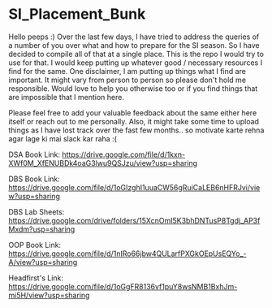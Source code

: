 # SI_Placement_Bunk
Hello peeps :)
Over the last few days, I have tried to address the queries of a number of you over what and how to prepare for the SI season. So I have decided to compile all of that at a single place. This is the repo I would try to use for that. I would keep putting up whatever good / necessary resources I find for the same.
One disclaimer, I am putting up things what I find are important. It might vary from person to person so please don't hold me responsible. Would love to help you otherwise too or if you find things that are impossible that I mention here.

Please feel free to add your valuable feedback about the same either here itself or reach out to me personally.
Also, it might take some time to upload things as I have lost track over the fast few months.. so motivate karte rehna agar lage ki mai slack kar raha :(


DSA Book Link: https://drive.google.com/file/d/1kxn-XWf0M_XfENUBDk4oaG3lwu9QSJzu/view?usp=sharing

DBS Book Link: https://drive.google.com/file/d/1oGIzghI1uuaCW56gRuiCaLEB6nHFRJvi/view?usp=sharing

DBS Lab Sheets: https://drive.google.com/drive/folders/15XcnOmI5K3bhDNTusP8Tgdj_AP3fMxdm?usp=sharing

OOP Book Link: https://drive.google.com/file/d/1nIRo66jbw4QULarfPXGkOEpUsEQYo_-A/view?usp=sharing

Headfirst's Link: https://drive.google.com/file/d/1oGgFR8136vf1puY8wsNMB1BxhJm-mi5H/view?usp=sharing
